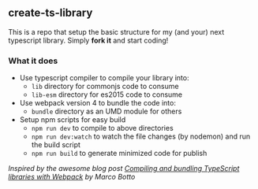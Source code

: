 ## create-ts-library
This is a repo that setup the basic structure for my (and your) next typescript library. Simply **fork it** and start coding!

### What it does
- Use typescript compiler to compile your library into:
  - `lib` directory for commonjs code to consume
  - `lib-esm` directory for es2015 code to consume
- Use webpack version 4 to bundle the code into:
  - `bundle` directory as an UMD module for others 
- Setup npm scripts for easy build
  - `npm run dev` to compile to above directories
  - `npm run dev:watch` to watch the file changes (by nodemon) and run the build script
  - `npm run build` to generate minimized code for publish

*Inspired by the awesome blog post [Compiling and bundling TypeScript libraries with Webpack](https://marcobotto.com/blog/compiling-and-bundling-typescript-libraries-with-webpack/) by Marco Botto*